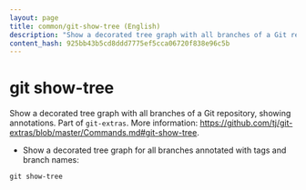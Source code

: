 ```yaml
---
layout: page
title: common/git-show-tree (English)
description: "Show a decorated tree graph with all branches of a Git repository, showing annotations."
content_hash: 925bb43b5cd8ddd7775ef5cca06720f838e96c5b
---
```

# git show-tree

Show a decorated tree graph with all branches of a Git repository, showing annotations.
Part of `git-extras`.
More information: <https://github.com/tj/git-extras/blob/master/Commands.md#git-show-tree>.

- Show a decorated tree graph for all branches annotated with tags and branch names:

`git show-tree`
